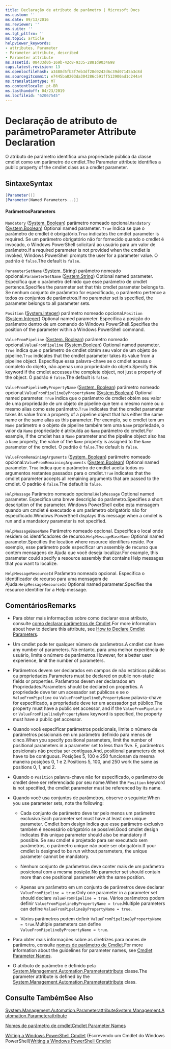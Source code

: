 ```yaml
---
title: Declaração de atributo de parâmetro | Microsoft Docs
ms.custom: ''
ms.date: 09/13/2016
ms.reviewer: ''
ms.suite: ''
ms.tgt_pltfrm: ''
ms.topic: article
helpviewer_keywords:
- attributes, Parameter
- Parameter attribute, described
- Parameter attribute
ms.assetid: 08433d0b-169b-42c8-9335-2881d9034698
caps.latest.revision: 13
ms.openlocfilehash: a3488d5fb3f7eb3df28d0242d6c39d07145a3c8d
ms.sourcegitcommit: e7445ba8203da304286c591ff513900ad1c244a4
ms.translationtype: MT
ms.contentlocale: pt-BR
ms.lasthandoff: 04/23/2019
ms.locfileid: "62067545"
---
```

# <a name="parameter-attribute-declaration"></a><span data-ttu-id="e3117-102">Declaração de atributo de parâmetro</span><span class="sxs-lookup"><span data-stu-id="e3117-102">Parameter Attribute Declaration</span></span>

<span data-ttu-id="e3117-103">O atributo de parâmetro identifica uma propriedade pública da classe cmdlet como um parâmetro de cmdlet.</span><span class="sxs-lookup"><span data-stu-id="e3117-103">The Parameter attribute identifies a public property of the cmdlet class as a cmdlet parameter.</span></span>

## <a name="syntax"></a><span data-ttu-id="e3117-104">Sintaxe</span><span class="sxs-lookup"><span data-stu-id="e3117-104">Syntax</span></span>

```csharp
[Parameter()]
[Parameter(Named Parameters...)]
```

#### <a name="parameters"></a><span data-ttu-id="e3117-105">Parâmetros</span><span class="sxs-lookup"><span data-stu-id="e3117-105">Parameters</span></span>

<span data-ttu-id="e3117-106">`Mandatory` ([System. Boolean](/dotnet/api/System.Boolean)) parâmetro nomeado opcional.</span><span class="sxs-lookup"><span data-stu-id="e3117-106">`Mandatory` ([System.Boolean](/dotnet/api/System.Boolean)) Optional named parameter.</span></span> <span data-ttu-id="e3117-107">`True` Indica se que o parâmetro de cmdlet é obrigatório.</span><span class="sxs-lookup"><span data-stu-id="e3117-107">`True` indicates the cmdlet parameter is required.</span></span> <span data-ttu-id="e3117-108">Se um parâmetro obrigatório não for fornecido quando o cmdlet é invocado, o Windows PowerShell solicitará ao usuário para um valor de parâmetro.</span><span class="sxs-lookup"><span data-stu-id="e3117-108">If a required parameter is not provided when the cmdlet is invoked, Windows PowerShell prompts the user for a parameter value.</span></span> <span data-ttu-id="e3117-109">O padrão é `false`.</span><span class="sxs-lookup"><span data-stu-id="e3117-109">The default is `false`.</span></span>

<span data-ttu-id="e3117-110">`ParameterSetName` ([System. String](/dotnet/api/System.String)) parâmetro nomeado opcional.</span><span class="sxs-lookup"><span data-stu-id="e3117-110">`ParameterSetName` ([System.String](/dotnet/api/System.String)) Optional named parameter.</span></span> <span data-ttu-id="e3117-111">Especifica que o parâmetro definido que esse parâmetro de cmdlet pertence.</span><span class="sxs-lookup"><span data-stu-id="e3117-111">Specifies the parameter set that this cmdlet parameter belongs to.</span></span> <span data-ttu-id="e3117-112">Se nenhum conjunto de parâmetro for especificado, o parâmetro pertence a todos os conjuntos de parâmetros.</span><span class="sxs-lookup"><span data-stu-id="e3117-112">If no parameter set is specified, the parameter belongs to all parameter sets.</span></span>

<span data-ttu-id="e3117-113">`Position` ([System.Integer](/dotnet/api/System.Integer)) parâmetro nomeado opcional.</span><span class="sxs-lookup"><span data-stu-id="e3117-113">`Position` ([System.Integer](/dotnet/api/System.Integer)) Optional named parameter.</span></span> <span data-ttu-id="e3117-114">Especifica a posição do parâmetro dentro de um comando do Windows PowerShell.</span><span class="sxs-lookup"><span data-stu-id="e3117-114">Specifies the position of the parameter within a Windows PowerShell command.</span></span>

<span data-ttu-id="e3117-115">`ValueFromPipeline` ([System. Boolean](/dotnet/api/System.Boolean)) parâmetro nomeado opcional.</span><span class="sxs-lookup"><span data-stu-id="e3117-115">`ValueFromPipeline` ([System.Boolean](/dotnet/api/System.Boolean)) Optional named parameter.</span></span> <span data-ttu-id="e3117-116">`True` indica que o parâmetro de cmdlet obtém seu valor de um objeto de pipeline.</span><span class="sxs-lookup"><span data-stu-id="e3117-116">`True` indicates that the cmdlet parameter takes its value from a pipeline object.</span></span> <span data-ttu-id="e3117-117">Especifique essa palavra-chave se o cmdlet acessa o completo do objeto, não apenas uma propriedade do objeto.</span><span class="sxs-lookup"><span data-stu-id="e3117-117">Specify this keyword if the cmdlet accesses the complete object, not just a property of the object.</span></span> <span data-ttu-id="e3117-118">O padrão é `false`.</span><span class="sxs-lookup"><span data-stu-id="e3117-118">The default is `false`.</span></span>

<span data-ttu-id="e3117-119">`ValueFromPipelineByPropertyName` ([System. Boolean](/dotnet/api/System.Boolean)) parâmetro nomeado opcional.</span><span class="sxs-lookup"><span data-stu-id="e3117-119">`ValueFromPipelineByPropertyName` ([System.Boolean](/dotnet/api/System.Boolean)) Optional named parameter.</span></span> <span data-ttu-id="e3117-120">`True` indica que o parâmetro de cmdlet obtém seu valor de uma propriedade de um objeto de pipeline que tem o mesmo nome ou o mesmo alias como este parâmetro.</span><span class="sxs-lookup"><span data-stu-id="e3117-120">`True` indicates that the cmdlet parameter takes its value from a property of a pipeline object that has either the same name or the same alias as this parameter.</span></span> <span data-ttu-id="e3117-121">Por exemplo, se o cmdlet tem um `Name` parâmetro e o objeto de pipeline também tem uma `Name` propriedade, o valor da `Name` propriedade é atribuída ao `Name` parâmetro do cmdlet.</span><span class="sxs-lookup"><span data-stu-id="e3117-121">For example, if the cmdlet has a `Name` parameter and the pipeline object also has a `Name` property, the value of the `Name` property is assigned to the `Name` parameter of the cmdlet.</span></span> <span data-ttu-id="e3117-122">O padrão é `false`.</span><span class="sxs-lookup"><span data-stu-id="e3117-122">The default is `false`.</span></span>

<span data-ttu-id="e3117-123">`ValueFromRemainingArguments` ([System. Boolean](/dotnet/api/System.Boolean)) parâmetro nomeado opcional.</span><span class="sxs-lookup"><span data-stu-id="e3117-123">`ValueFromRemainingArguments` ([System.Boolean](/dotnet/api/System.Boolean)) Optional named parameter.</span></span> <span data-ttu-id="e3117-124">`True` indica que o parâmetro de cmdlet aceita todos os argumentos restantes passados para o cmdlet.</span><span class="sxs-lookup"><span data-stu-id="e3117-124">`True` indicates that the cmdlet parameter accepts all remaining arguments that are passed to the cmdlet.</span></span> <span data-ttu-id="e3117-125">O padrão é `false`.</span><span class="sxs-lookup"><span data-stu-id="e3117-125">The default is `false`.</span></span>

<span data-ttu-id="e3117-126">`HelpMessage` Parâmetro nomeado opcional.</span><span class="sxs-lookup"><span data-stu-id="e3117-126">`HelpMessage` Optional named parameter.</span></span> <span data-ttu-id="e3117-127">Especifica uma breve descrição do parâmetro.</span><span class="sxs-lookup"><span data-stu-id="e3117-127">Specifies a short description of the parameter.</span></span> <span data-ttu-id="e3117-128">Windows PowerShell exibe esta mensagem quando um cmdlet é executado e um parâmetro obrigatório não for especificado.</span><span class="sxs-lookup"><span data-stu-id="e3117-128">Windows PowerShell displays this message when a cmdlet is run and a mandatory parameter is not specified.</span></span>

<span data-ttu-id="e3117-129">`HelpMessageBaseName` Parâmetro nomeado opcional. Especifica o local onde residem os identificadores de recurso.</span><span class="sxs-lookup"><span data-stu-id="e3117-129">`HelpMessageBaseName` Optional named parameter.Specifies the location where resource identifiers reside.</span></span> <span data-ttu-id="e3117-130">Por exemplo, esse parâmetro pode especificar um assembly de recurso que contém mensagens de Ajuda que você deseja localizar.</span><span class="sxs-lookup"><span data-stu-id="e3117-130">For example, this parameter could specify a resource assembly that contains Help messages that you want to localize.</span></span>

<span data-ttu-id="e3117-131">`HelpMessageResourceId` Parâmetro nomeado opcional. Especifica o identificador de recurso para uma mensagem de Ajuda.</span><span class="sxs-lookup"><span data-stu-id="e3117-131">`HelpMessageResourceId` Optional named parameter.Specifies the resource identifier for a Help message.</span></span>

## <a name="remarks"></a><span data-ttu-id="e3117-132">Comentários</span><span class="sxs-lookup"><span data-stu-id="e3117-132">Remarks</span></span>

- <span data-ttu-id="e3117-133">Para obter mais informações sobre como declarar esse atributo, consulte [como declarar parâmetros de Cmdlet](./how-to-declare-cmdlet-parameters.md).</span><span class="sxs-lookup"><span data-stu-id="e3117-133">For more information about how to declare this attribute, see [How to Declare Cmdlet Parameters](./how-to-declare-cmdlet-parameters.md).</span></span>

- <span data-ttu-id="e3117-134">Um cmdlet pode ter qualquer número de parâmetros.</span><span class="sxs-lookup"><span data-stu-id="e3117-134">A cmdlet can have any number of parameters.</span></span> <span data-ttu-id="e3117-135">No entanto, para uma melhor experiência de usuário, limite o número de parâmetros.</span><span class="sxs-lookup"><span data-stu-id="e3117-135">However, for a better user experience, limit the number of parameters.</span></span>

- <span data-ttu-id="e3117-136">Parâmetros devem ser declarados em campos de não estáticos públicos ou propriedades.</span><span class="sxs-lookup"><span data-stu-id="e3117-136">Parameters must be declared on public non-static fields or properties.</span></span> <span data-ttu-id="e3117-137">Parâmetros devem ser declarados em Propriedades.</span><span class="sxs-lookup"><span data-stu-id="e3117-137">Parameters should be declared on properties.</span></span> <span data-ttu-id="e3117-138">A propriedade deve ter um acessador set públicos e se o `ValueFromPipeline` ou `ValueFromPipelineByPropertyName` palavra-chave for especificado, a propriedade deve ter um acessador get público.</span><span class="sxs-lookup"><span data-stu-id="e3117-138">The property must have a public set accessor, and if the `ValueFromPipeline` or `ValueFromPipelineByPropertyName` keyword is specified, the property must have a public get accessor.</span></span>

- <span data-ttu-id="e3117-139">Quando você especificar parâmetros posicionais, limite o número de parâmetros posicionais em um parâmetro definido para menos de cinco.</span><span class="sxs-lookup"><span data-stu-id="e3117-139">When you specify positional parameters,  limit the number of positional parameters in a parameter set to less than five.</span></span> <span data-ttu-id="e3117-140">E, parâmetros posicionais não precisa ser contíguas.</span><span class="sxs-lookup"><span data-stu-id="e3117-140">And, positional parameters do not have to be contiguous.</span></span> <span data-ttu-id="e3117-141">Posições 5, 100 e 250 funcionam da mesma maneira posições 0, 1 e 2.</span><span class="sxs-lookup"><span data-stu-id="e3117-141">Positions 5, 100, and 250 work the same as positions 0, 1, and 2.</span></span>

- <span data-ttu-id="e3117-142">Quando o `Position` palavra-chave não for especificado, o parâmetro de cmdlet deve ser referenciado por seu nome.</span><span class="sxs-lookup"><span data-stu-id="e3117-142">When the `Position` keyword is not specified, the cmdlet parameter must be referenced by its name.</span></span>

- <span data-ttu-id="e3117-143">Quando você usa conjuntos de parâmetros, observe o seguinte:</span><span class="sxs-lookup"><span data-stu-id="e3117-143">When you use parameter sets, note the following:</span></span>

    - <span data-ttu-id="e3117-144">Cada conjunto de parâmetro deve ter pelo menos um parâmetro exclusivo.</span><span class="sxs-lookup"><span data-stu-id="e3117-144">Each parameter set must have at least one unique parameter.</span></span> <span data-ttu-id="e3117-145">Cmdlet bom design indica que esse parâmetro exclusivo também é necessário obrigatório se possível.</span><span class="sxs-lookup"><span data-stu-id="e3117-145">Good cmdlet design indicates this unique parameter should also be mandatory if possible.</span></span> <span data-ttu-id="e3117-146">Se seu cmdlet é projetado para ser executado sem parâmetros, o parâmetro unique não pode ser obrigatório.</span><span class="sxs-lookup"><span data-stu-id="e3117-146">If your cmdlet is designed to be run without parameters, the unique parameter cannot be mandatory.</span></span>

    - <span data-ttu-id="e3117-147">Nenhum conjunto de parâmetros deve conter mais de um parâmetro posicional com a mesma posição.</span><span class="sxs-lookup"><span data-stu-id="e3117-147">No parameter set should contain more than one positional parameter with the same position.</span></span>

    - <span data-ttu-id="e3117-148">Apenas um parâmetro em um conjunto de parâmetros deve declarar `ValueFromPipeline = true`.</span><span class="sxs-lookup"><span data-stu-id="e3117-148">Only one parameter in a parameter set should declare `ValueFromPipeline = true`.</span></span> <span data-ttu-id="e3117-149">Vários parâmetros podem definir `ValueFromPipelineByPropertyName = true`.</span><span class="sxs-lookup"><span data-stu-id="e3117-149">Multiple parameters can define `ValueFromPipelineByPropertyName = true`.</span></span>

    - <span data-ttu-id="e3117-150">Vários parâmetros podem definir `ValueFromPipelineByPropertyName = true`.</span><span class="sxs-lookup"><span data-stu-id="e3117-150">Multiple parameters can define `ValueFromPipelineByPropertyName = true`.</span></span>

- <span data-ttu-id="e3117-151">Para obter mais informações sobre as diretrizes para nomes de parâmetro, consulte [nomes de parâmetro de Cmdlet](standard-cmdlet-parameter-names-and-types.md).</span><span class="sxs-lookup"><span data-stu-id="e3117-151">For more information about the guidelines for parameter names, see [Cmdlet Parameter Names](standard-cmdlet-parameter-names-and-types.md).</span></span>

- <span data-ttu-id="e3117-152">O atributo de parâmetro é definido pela [System.Management.Automation.Parameterattribute](/dotnet/api/System.Management.Automation.ParameterAttribute) classe.</span><span class="sxs-lookup"><span data-stu-id="e3117-152">The parameter attribute is defined by the [System.Management.Automation.Parameterattribute](/dotnet/api/System.Management.Automation.ParameterAttribute) class.</span></span>

## <a name="see-also"></a><span data-ttu-id="e3117-153">Consulte Também</span><span class="sxs-lookup"><span data-stu-id="e3117-153">See Also</span></span>

[<span data-ttu-id="e3117-154">System.Management.Automation.Parameterattribute</span><span class="sxs-lookup"><span data-stu-id="e3117-154">System.Management.Automation.Parameterattribute</span></span>](/dotnet/api/System.Management.Automation.ParameterAttribute)

[<span data-ttu-id="e3117-155">Nomes de parâmetro de cmdlet</span><span class="sxs-lookup"><span data-stu-id="e3117-155">Cmdlet Parameter Names</span></span>](standard-cmdlet-parameter-names-and-types.md)

<span data-ttu-id="e3117-156">[Writing a Windows PowerShell Cmdlet](./writing-a-windows-powershell-cmdlet.md) (Escrevendo um Cmdlet do Windows PowerShell)</span><span class="sxs-lookup"><span data-stu-id="e3117-156">[Writing a Windows PowerShell Cmdlet](./writing-a-windows-powershell-cmdlet.md)</span></span>
